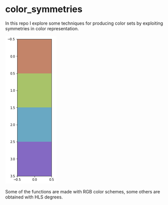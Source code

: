 # color_symmetries
In this repo I explore some techniques for producing color sets by exploiting symmetries in color representation. 


![example palette](https://github.com/fmerizzi/color_symmetries/blob/main/palette.png)


Some of the functions are made with RGB color schemes, some others are obtained with HLS degrees.
